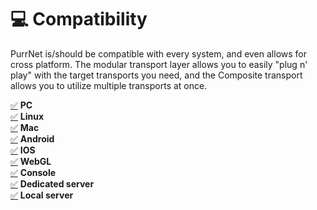 # 💻 Compatibility

PurrNet is/should be compatible with every system, and even allows for cross platform. The modular transport layer allows you to easily "plug n' play" with the target transports you need, and the Composite transport allows you to utilize multiple transports at once.

[✅](https://emojipedia.org/check-mark-button) **PC**\
[✅](https://emojipedia.org/check-mark-button) **Linux**\
[✅](https://emojipedia.org/check-mark-button) **Mac**\
[✅](https://emojipedia.org/check-mark-button) **Android**\
[✅](https://emojipedia.org/check-mark-button) **IOS**\
[✅](https://emojipedia.org/check-mark-button) **WebGL**\
[✅](https://emojipedia.org/check-mark-button) **Console**\
[✅](https://emojipedia.org/check-mark-button) **Dedicated server**\
[✅](https://emojipedia.org/check-mark-button) **Local server**
